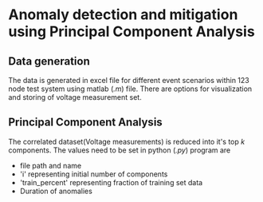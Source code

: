 # Anomaly detection and mitigation using Principal Component Analysis
## Data generation
The data is generated in excel file for different event scenarios within 123 node test system using matlab (*.m*) file. There are options for 
visualization and storing of voltage measurement set.

## Principal Component Analysis
The correlated dataset(Voltage measurements) is reduced into it's top *k* components. The values need to be set in python (*.py*) program are
* file path and name
* 'i' representing initial number of components
* 'train_percent' representing fraction of training set data
*  Duration of anomalies
